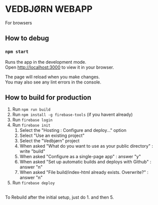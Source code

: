 # VEDBJØRN WEBAPP

For browsers

## How to debug

### `npm start`

Runs the app in the development mode.\
Open [http://localhost:3000](http://localhost:3000) to view it in your browser.

The page will reload when you make changes.\
You may also see any lint errors in the console.
## How to build for production

1. Run `npm run build`
2. Run `npm install -g firebase-tools` (if you havent already)
3. Run `firebase login`
4. Run `firebase init`
   1. Select the "Hosting : Configure and deploy..." option
   2. Select "Use an existing project"
   3. Select the "Vedbjørn" project
   4. When asked "What do you want to use as your public directory" : write "build"
   5. When asked "Configure as a single-page app" : answer "y"
   6. When asked "Set up automatic builds and deploys with Github" : answer "n"
   7. When asked "File build/index-html already exists. Overwrite?" : answer "n"
5. Run `firebase deploy`

##
To Rebuild after the initial setup, just do 1. and then 5.
